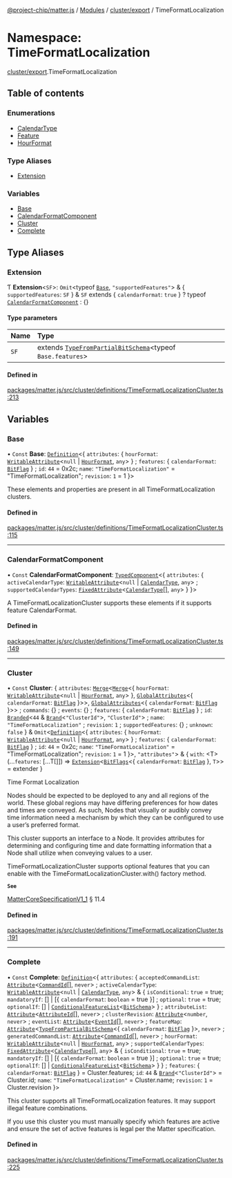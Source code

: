 [@project-chip/matter.js](../README.md) / [Modules](../modules.md) / [cluster/export](cluster_export.md) / TimeFormatLocalization

# Namespace: TimeFormatLocalization

[cluster/export](cluster_export.md).TimeFormatLocalization

## Table of contents

### Enumerations

- [CalendarType](../enums/cluster_export.TimeFormatLocalization.CalendarType.md)
- [Feature](../enums/cluster_export.TimeFormatLocalization.Feature.md)
- [HourFormat](../enums/cluster_export.TimeFormatLocalization.HourFormat.md)

### Type Aliases

- [Extension](cluster_export.TimeFormatLocalization.md#extension)

### Variables

- [Base](cluster_export.TimeFormatLocalization.md#base)
- [CalendarFormatComponent](cluster_export.TimeFormatLocalization.md#calendarformatcomponent)
- [Cluster](cluster_export.TimeFormatLocalization.md#cluster)
- [Complete](cluster_export.TimeFormatLocalization.md#complete)

## Type Aliases

### Extension

Ƭ **Extension**\<`SF`\>: `Omit`\<typeof [`Base`](cluster_export.TimeFormatLocalization.md#base), ``"supportedFeatures"``\> & \{ `supportedFeatures`: `SF`  } & `SF` extends \{ `calendarFormat`: ``true``  } ? typeof [`CalendarFormatComponent`](cluster_export.TimeFormatLocalization.md#calendarformatcomponent) : {}

#### Type parameters

| Name | Type |
| :------ | :------ |
| `SF` | extends [`TypeFromPartialBitSchema`](schema_export.md#typefrompartialbitschema)\<typeof `Base.features`\> |

#### Defined in

[packages/matter.js/src/cluster/definitions/TimeFormatLocalizationCluster.ts:213](https://github.com/project-chip/matter.js/blob/dfd1dc35/packages/matter.js/src/cluster/definitions/TimeFormatLocalizationCluster.ts#L213)

## Variables

### Base

• `Const` **Base**: [`Definition`](cluster_export.ClusterFactory.md#definition)\<\{ `attributes`: \{ `hourFormat`: [`WritableAttribute`](cluster_export.md#writableattribute)\<``null`` \| [`HourFormat`](../enums/cluster_export.TimeFormatLocalization.HourFormat.md), `any`\>  } ; `features`: \{ `calendarFormat`: [`BitFlag`](schema_export.md#bitflag-1)  } ; `id`: ``44`` = 0x2c; `name`: ``"TimeFormatLocalization"`` = "TimeFormatLocalization"; `revision`: ``1`` = 1 }\>

These elements and properties are present in all TimeFormatLocalization clusters.

#### Defined in

[packages/matter.js/src/cluster/definitions/TimeFormatLocalizationCluster.ts:115](https://github.com/project-chip/matter.js/blob/dfd1dc35/packages/matter.js/src/cluster/definitions/TimeFormatLocalizationCluster.ts#L115)

___

### CalendarFormatComponent

• `Const` **CalendarFormatComponent**: [`TypedComponent`](../interfaces/cluster_export.ClusterFactory.TypedComponent.md)\<\{ `attributes`: \{ `activeCalendarType`: [`WritableAttribute`](cluster_export.md#writableattribute)\<``null`` \| [`CalendarType`](../enums/cluster_export.TimeFormatLocalization.CalendarType.md), `any`\> ; `supportedCalendarTypes`: [`FixedAttribute`](cluster_export.md#fixedattribute)\<[`CalendarType`](../enums/cluster_export.TimeFormatLocalization.CalendarType.md)[], `any`\>  }  }\>

A TimeFormatLocalizationCluster supports these elements if it supports feature CalendarFormat.

#### Defined in

[packages/matter.js/src/cluster/definitions/TimeFormatLocalizationCluster.ts:149](https://github.com/project-chip/matter.js/blob/dfd1dc35/packages/matter.js/src/cluster/definitions/TimeFormatLocalizationCluster.ts#L149)

___

### Cluster

• `Const` **Cluster**: \{ `attributes`: [`Merge`](util_export.md#merge)\<[`Merge`](util_export.md#merge)\<\{ `hourFormat`: [`WritableAttribute`](cluster_export.md#writableattribute)\<``null`` \| [`HourFormat`](../enums/cluster_export.TimeFormatLocalization.HourFormat.md), `any`\>  }, [`GlobalAttributes`](cluster_export.md#globalattributes-1)\<\{ `calendarFormat`: [`BitFlag`](schema_export.md#bitflag-1)  }\>\>, [`GlobalAttributes`](cluster_export.md#globalattributes-1)\<\{ `calendarFormat`: [`BitFlag`](schema_export.md#bitflag-1)  }\>\> ; `commands`: {} ; `events`: {} ; `features`: \{ `calendarFormat`: [`BitFlag`](schema_export.md#bitflag-1)  } ; `id`: [`Branded`](util_export.md#branded)\<``44`` & [`Brand`](util_export.md#brand)\<``"ClusterId"``\>, ``"ClusterId"``\> ; `name`: ``"TimeFormatLocalization"`` ; `revision`: ``1`` ; `supportedFeatures`: {} ; `unknown`: ``false``  } & `Omit`\<[`Definition`](cluster_export.ClusterFactory.md#definition)\<\{ `attributes`: \{ `hourFormat`: [`WritableAttribute`](cluster_export.md#writableattribute)\<``null`` \| [`HourFormat`](../enums/cluster_export.TimeFormatLocalization.HourFormat.md), `any`\>  } ; `features`: \{ `calendarFormat`: [`BitFlag`](schema_export.md#bitflag-1)  } ; `id`: ``44`` = 0x2c; `name`: ``"TimeFormatLocalization"`` = "TimeFormatLocalization"; `revision`: ``1`` = 1 }\>, ``"attributes"``\> & \{ `with`: \<T\>(...`features`: [...T[]]) => [`Extension`](cluster_export.TimeFormatLocalization.md#extension)\<[`BitFlags`](schema_export.md#bitflags)\<\{ `calendarFormat`: [`BitFlag`](schema_export.md#bitflag-1)  }, `T`\>\> = extender }

Time Format Localization

Nodes should be expected to be deployed to any and all regions of the world. These global regions may have
differing preferences for how dates and times are conveyed. As such, Nodes that visually or audibly convey time
information need a mechanism by which they can be configured to use a user’s preferred format.

This cluster supports an interface to a Node. It provides attributes for determining and configuring time and
date formatting information that a Node shall utilize when conveying values to a user.

TimeFormatLocalizationCluster supports optional features that you can enable with the
TimeFormatLocalizationCluster.with() factory method.

**`See`**

[MatterCoreSpecificationV1_1](../interfaces/spec_export.MatterCoreSpecificationV1_1.md) § 11.4

#### Defined in

[packages/matter.js/src/cluster/definitions/TimeFormatLocalizationCluster.ts:191](https://github.com/project-chip/matter.js/blob/dfd1dc35/packages/matter.js/src/cluster/definitions/TimeFormatLocalizationCluster.ts#L191)

___

### Complete

• `Const` **Complete**: [`Definition`](cluster_export.ClusterFactory.md#definition)\<\{ `attributes`: \{ `acceptedCommandList`: [`Attribute`](cluster_export.md#attribute)\<[`CommandId`](datatype_export.md#commandid)[], `never`\> ; `activeCalendarType`: [`WritableAttribute`](cluster_export.md#writableattribute)\<``null`` \| [`CalendarType`](../enums/cluster_export.TimeFormatLocalization.CalendarType.md), `any`\> & \{ `isConditional`: ``true`` = true; `mandatoryIf`: [] \| [\{ `calendarFormat`: `boolean` = true }] ; `optional`: ``true`` = true; `optionalIf`: [] \| [`ConditionalFeatureList`](cluster_export.md#conditionalfeaturelist)\<[`BitSchema`](schema_export.md#bitschema)\>  } ; `attributeList`: [`Attribute`](cluster_export.md#attribute)\<[`AttributeId`](datatype_export.md#attributeid)[], `never`\> ; `clusterRevision`: [`Attribute`](cluster_export.md#attribute)\<`number`, `never`\> ; `eventList`: [`Attribute`](cluster_export.md#attribute)\<[`EventId`](datatype_export.md#eventid)[], `never`\> ; `featureMap`: [`Attribute`](cluster_export.md#attribute)\<[`TypeFromPartialBitSchema`](schema_export.md#typefrompartialbitschema)\<\{ `calendarFormat`: [`BitFlag`](schema_export.md#bitflag-1)  }\>, `never`\> ; `generatedCommandList`: [`Attribute`](cluster_export.md#attribute)\<[`CommandId`](datatype_export.md#commandid)[], `never`\> ; `hourFormat`: [`WritableAttribute`](cluster_export.md#writableattribute)\<``null`` \| [`HourFormat`](../enums/cluster_export.TimeFormatLocalization.HourFormat.md), `any`\> ; `supportedCalendarTypes`: [`FixedAttribute`](cluster_export.md#fixedattribute)\<[`CalendarType`](../enums/cluster_export.TimeFormatLocalization.CalendarType.md)[], `any`\> & \{ `isConditional`: ``true`` = true; `mandatoryIf`: [] \| [\{ `calendarFormat`: `boolean` = true }] ; `optional`: ``true`` = true; `optionalIf`: [] \| [`ConditionalFeatureList`](cluster_export.md#conditionalfeaturelist)\<[`BitSchema`](schema_export.md#bitschema)\>  }  } ; `features`: \{ `calendarFormat`: [`BitFlag`](schema_export.md#bitflag-1)  } = Cluster.features; `id`: ``44`` & [`Brand`](util_export.md#brand)\<``"ClusterId"``\> = Cluster.id; `name`: ``"TimeFormatLocalization"`` = Cluster.name; `revision`: ``1`` = Cluster.revision }\>

This cluster supports all TimeFormatLocalization features. It may support illegal feature combinations.

If you use this cluster you must manually specify which features are active and ensure the set of active
features is legal per the Matter specification.

#### Defined in

[packages/matter.js/src/cluster/definitions/TimeFormatLocalizationCluster.ts:225](https://github.com/project-chip/matter.js/blob/dfd1dc35/packages/matter.js/src/cluster/definitions/TimeFormatLocalizationCluster.ts#L225)
